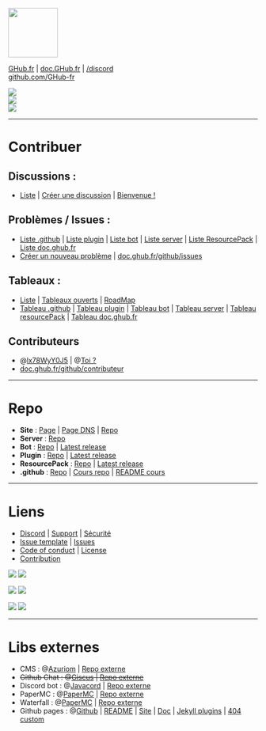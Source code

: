 <a href="https://GHub.fr"><img src="https://avatars.githubusercontent.com/u/128578613?s=200&v=4" width=100 height=100></a>


[GHub.fr](https://GHub.fr) | [doc.GHub.fr](https://doc.ghub.fr) | [/discord](https://doc.ghub.fr/discord)   
[github.com/GHub-fr](https://github.com/GHub-fr)  
  
  
<a href=""><img src="https://img.shields.io/github/stars/GHub-fr?color=red&style=for-the-badge"></a>  
<a href=""><img src="https://komarev.com/ghpvc/?username=GHub-fr&color=red&label=%F0%9F%91%80"></a>  
<a href="https://GHub.fr/discord"><img src="https://discordapp.com/api/guilds/1081921426333909072/widget.png"></a>  
  
----
  
# Contribuer
## Discussions : 
- [Liste](https://github.com/orgs/GHub-fr/discussions) | [Créer une discussion](https://github.com/orgs/GHub-fr/discussions/new) | [Bienvenue !](https://github.com/orgs/GHub-fr/discussions/1)  

## Problèmes / Issues :  
- [Liste .github](https://github.com/GHub-fr/.github/issues) | [Liste plugin](https://github.com/GHub-fr/plugin/issues) | [Liste bot](https://github.com/GHub-fr/bot/issues) | [Liste server](https://github.com/GHub-fr/server/issues) | [Liste ResourcePack](https://github.com/GHub-fr/resourcePack/issues) | [Liste doc.ghub.fr](https://github.com/GHub-fr/GHub-fr.github.io/issues)  
- [Créer un nouveau problème](https://github.com/GHub-fr/.github/issues/new/choose) | [doc.ghub.fr/github/issues](https://doc.ghub.fr/github/issues.html)

## Tableaux : 
- [Liste](https://github.com/orgs/GHub-fr/projects) | [Tableaux ouverts](https://github.com/orgs/GHub-fr/projects?query=is%3Aopen) | [RoadMap](https://github.com/orgs/GHub-fr/projects/1)  
- [Tableau .github](https://github.com/orgs/GHub-fr/projects/6) | [Tableau plugin](https://github.com/orgs/GHub-fr/projects/3) | [Tableau bot](https://github.com/orgs/GHub-fr/projects/2) | [Tableau server](https://github.com/orgs/GHub-fr/projects/6) | [Tableau resourcePack](https://github.com/orgs/GHub-fr/projects/9) | [Tableau doc.ghub.fr](https://github.com/orgs/GHub-fr/projects/4)

## Contributeurs
- @[lx78WyY0J5](https://github.com/lx78WyY0J5) | @[Toi ?](https://github.com/)  
- [doc.ghub.fr/github/contributeur](https://doc.ghub.fr/github/contributeur.html)

----

# Repo
- **Site** : [Page](https://GHub-fr.github.io) | [Page DNS](https://doc.ghub.fr) | [Repo](https://github.com/GHub-fr/GHub-fr.github.io)
- **Server** : [Repo](https://github.com/GHub-fr/server)
- **Bot** : [Repo](https://github.com/GHub-fr/bot) | [Latest release](https://github.com/GHub-fr/bot/releases/latest)
- **Plugin** : [Repo](https://github.com/GHub-fr/plugin) | [Latest release](https://github.com/GHub-fr/plugin/releases/latest)
- **ResourcePack** : [Repo](https://github.com/GHub-fr/resourcePack) | [Latest release](https://github.com/GHub-fr/resourcePack/releases/latest)
- **.github** : [Repo](https://github.com/GHub-fr/.github) | [Cours repo](https://github.com/GHub-fr/.github/tree/main/note) | [README cours](https://doc.ghub.fr/cours/readme.html)

---

# Liens
- [Discord](https://doc.ghub.fr/discord) | [Support](https://doc.ghub.fr/github/support.html) | [Sécurité](https://doc.ghub.fr/github/security.html)
- [Issue template](https://github.com/GHub-fr/.github/tree/main/.github/ISSUE_TEMPLATE) | [Issues](https://doc.ghub.fr/github/issues.html)
- [Code of conduct](https://doc.ghub.fr/github/code_of_conduct.html) | [License](https://doc.ghub.fr/github/license.html)
- [Contribution](https://doc.ghub.fr/github/contribuer.html)
  
<a href=""><img src="https://img.shields.io/github/commit-activity/m/GHub-fr/.github?color=red&style=for-the-badge"></a>
<a href=""><img src="https://img.shields.io/github/last-commit/GHub-fr/.github?color=red&style=for-the-badge"></a>

<a href=""><img src="https://img.shields.io/github/stars/GHub-fr/.github?color=red&label=repo%20stars&style=for-the-badge"></a>
<a href=""><img src="https://img.shields.io/github/contributors/GHub-fr/.github?style=for-the-badge"></a>

<a href=""><img src="https://img.shields.io/github/languages/code-size/GHub-fr/.github?color=red"></a>
<a href=""><img src="https://img.shields.io/github/repo-size/GHub-fr/.github?color=red"></a>

----
  
# Libs externes
- CMS : @[Azuriom](https://github.com/Azuriom) | [Repo externe](https://github.com/Azuriom/Azuriom)
- ~~Github Chat : @[Giscus](https://github.com/Giscus) | [Repo externe](https://github.com/Giscus/Giscus)~~
- Discord bot : @[Javacord](https://github.com/Javacord) | [Repo externe](https://github.com/Javacord/Javacord)
- PaperMC : @[PaperMC](https://github.com/PaperMC) | [Repo externe](https://github.com/PaperMC/Paper)
- Waterfall : @[PaperMC](https://github.com/PaperMC) | [Repo externe](https://github.com/PaperMC/Waterfall)
- Github pages : @[Github](https://github.com/github) | [README](https://github.com/github/welcome-to-github-and-pages) | [Site](https://pages.github.com/) | [Doc](https://docs.github.com/fr/pages) | [Jekyll plugins](https://docs.github.com/en/pages/setting-up-a-github-pages-site-with-jekyll/about-github-pages-and-jekyll#plugins) | [404 custom](https://docs.github.com/en/pages/getting-started-with-github-pages/creating-a-custom-404-page-for-your-github-pages-site)
